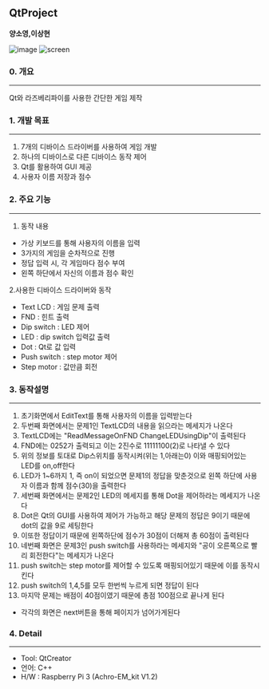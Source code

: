 ##  QtProject
__양소영,이상현__

![image](https://user-images.githubusercontent.com/48993188/71005967-ec4afd00-2127-11ea-9a03-0d06f18b6621.png)
![screen](https://user-images.githubusercontent.com/48993188/71007423-5369b100-212a-11ea-87e5-553996c1d92d.jpg)

### 0. 개요
------------------------------
Qt와 라즈베리파이를 사용한 간단한 게임 제작

### 1. 개발 목표
------------------------------
1. 7개의 디바이스 드라이버를 사용하여 게임 개발
2. 하나의 디바이스로 다른 디바이스 동작 제어
3. Qt를 활용하여 GUI 제공
4. 사용자 이름 저장과 점수 


### 2. 주요 기능
------------------------------
1. 동작 내용
- 가상 키보드를 통해 사용자의 이름을 입력
- 3가지의 게임을 순차적으로 진행
- 정답 입력 시, 각 게임마다 점수 부여
- 왼쪽 하단에서 자신의 이름과 점수 확인

2.사용한 디바이스 드라이버와 동작
- Text LCD : 게임 문제 출력
- FND : 힌트 출력
- Dip switch : LED 제어
- LED : dip switch 입력값 출력
- Dot : Qt로 값 입력
- Push switch : step motor 제어
- Step motor : 값만큼 회전

### 3. 동작설명
------------------------------
1. 초기화면에서 EditText를 통해 사용자의 이름을 입력받는다
2. 두번째 화면에서는 문제1인 TextLCD의 내용을 읽으라는 메세지가 나온다
3. TextLCD에는 "ReadMessageOnFND ChangeLEDUsingDip"이 출력된다
4. FND에는 0252가 출력되고 이는 2진수로 11111100(2)로 나타낼 수 있다
5. 위의 정보를 토대로 Dip스위치를 동작시켜(위는 1,아래는0) 이와 매핑되어있는 LED를 on,off한다
6. LED가 1~6까지 1, 즉 on이 되었으면 문제1의 정답을 맞춘것으로 왼쪽 하단에 사용자 이름과 함께 점수(30)을 출력한다
7. 세번째 화면에서는 문제2인 LED의 메세지를 통해 Dot을 제어하라는 메세지가 나온다
8. Dot은 Qt의 GUI를 사용하여 제어가 가능하고 해당 문제의 정답은 9이기 때문에 dot의 값을 9로 세팅한다
9. 이또한 정답이기 때문에 왼쪽하단에 점수가 30점이 더해져 총 60점이 출력된다
10. 네번째 화면은 문제3인 push switch를 사용하라는 메세지와 "공이 오른쪽으로 빨리 회전한다"는 메세지가 나온다
11. push switch는 step motor를 제어할 수 있도록 매핑되어있기 때문에 이를 동작시킨다
12. push switch의 1,4,5를 모두 한번씩 누르게 되면 정답이 된다
13. 마지막 문제는 배점이 40점이였기 때문에 총점 100점으로 끝나게 된다

* 각각의 화면은 next버튼을 통해 페이지가 넘어가게된다

### 4. Detail
------------------------------
 * Tool: QtCreator
 * 언어: C++
 * H/W : Raspberry Pi 3 (Achro-EM_kit V1.2)
